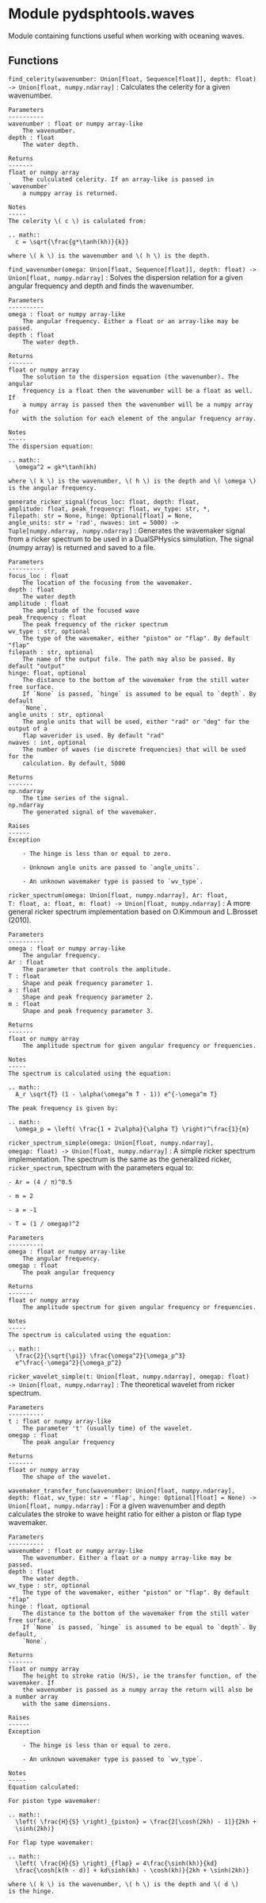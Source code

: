 Module pydsphtools.waves
========================
Module containing functions useful when working with oceaning waves.

Functions
---------

`find_celerity(wavenumber: Union[float, Sequence[float]], depth: float) ‑> Union[float, numpy.ndarray]`
:   Calculates the celerity for a given wavenumber.
    
    Parameters
    ----------
    wavenumber : float or numpy array-like
        The wavenumber.
    depth : float
        The water depth.
    
    Returns
    -------
    float or numpy array
        The culculated celerity. If an array-like is passed in `wavenumber`
        a numppy array is returned.
    
    Notes
    -----
    The celerity \( c \) is calulated from:
    
    .. math::
      c = \sqrt{\frac{g*\tanh(kh)}{k}}
    
    where \( k \) is the wavenumber and \( h \) is the depth.

`find_wavenumber(omega: Union[float, Sequence[float]], depth: float) ‑> Union[float, numpy.ndarray]`
:   Solves the dispersion relation for a given angular frequency and depth
    and finds the wavenumber.
    
    Parameters
    ----------
    omega : float or numpy array-like
        The angular frequency. Either a float or an array-like may be passed.
    depth : float
        The water depth.
    
    Returns
    -------
    float or numpy array
        The solution to the dispersion equation (the wavenumber). The angular
        frequency is a float then the wavenumber will be a float as well. If
        a numpy array is passed then the wavenumber will be a numpy array for
        with the solution for each element of the angular frequency array.
    
    Notes
    -----
    The dispersion equation:
    
    .. math::
      \omega^2 = gk*\tanh(kh)
    
    where \( k \) is the wavenumber, \( h \) is the depth and \( \omega \)
    is the angular frequency.

`generate_ricker_signal(focus_loc: float, depth: float, amplitude: float, peak_frequency: float, wv_type: str, *, filepath: str = None, hinge: Optional[float] = None, angle_units: str = 'rad', nwaves: int = 5000) ‑> Tuple[numpy.ndarray, numpy.ndarray]`
:   Generates the wavemaker signal from a ricker spectrum to be used in
    a DualSPHysics simulation. The signal (numpy array) is returned and
    saved to a file.
    
    Parameters
    ----------
    focus_loc : float
        The location of the focusing from the wavemaker.
    depth : float
        The water depth
    amplitude : float
        The amplitude of the focused wave
    peak_frequency : float
        The peak frequency of the ricker spectrum
    wv_type : str, optional
        The type of the wavemaker, either "piston" or "flap". By default "flap"
    filepath : str, optional
        The name of the output file. The path may also be passed. By default "output"
    hinge: float, optional
        The distance to the bottom of the wavemaker from the still water free surface.
        If `None` is passed, `hinge` is assumed to be equal to `depth`. By default
        `None`.
    angle_units : str, optional
        The angle units that will be used, either "rad" or "deg" for the output of a
        flap waverider is used. By default "rad"
    nwaves : int, optional
        The number of waves (ie discrete frequencies) that will be used for the
        calculation. By default, 5000
    
    Returns
    -------
    np.ndarray
        The time series of the signal.
    np.ndarray
        The generated signal of the wavemaker.
    
    Raises
    ------
    Exception
    
        - The hinge is less than or equal to zero.
    
        - Unknown angle units are passed to `angle_units`.
    
        - An unknown wavemaker type is passed to `wv_type`.

`ricker_spectrum(omega: Union[float, numpy.ndarray], Ar: float, T: float, a: float, m: float) ‑> Union[float, numpy.ndarray]`
:   A more general ricker spectrum implementation based on O.Kimmoun and L.Brosset
    (2010).
    
    Parameters
    ----------
    omega : float or numpy array-like
        The angular frequency.
    Ar : float
        The parameter that controls the amplitude.
    T : float
        Shape and peak frequency parameter 1.
    a : float
        Shape and peak frequency parameter 2.
    m : float
        Shape and peak frequency parameter 3.
    
    Returns
    -------
    float or numpy array
        The amplitude spectrum for given angular frequency or frequencies.
    
    Notes
    -----
    The spectrum is calculated using the equation:
    
    .. math::
      A_r \sqrt{T} (1 - \alpha(\omega^m T - 1)) e^{-\omega^m T}
    
    The peak frequency is given by:
    
    .. math::
      \omega_p = \left( \frac{1 + 2\alpha}{\alpha T} \right)^\frac{1}{m}

`ricker_spectrum_simple(omega: Union[float, numpy.ndarray], omegap: float) ‑> Union[float, numpy.ndarray]`
:   A simple ricker spectrum implementation. The spectrum is the same as
    the generalized ricker, `ricker_spectrum`, spectrum with the parameters equal to:
    
    - Ar = (4 / π)^0.5
    
    - m = 2
    
    - a = -1
    
    - T = (1 / omegap)^2
    
    Parameters
    ----------
    omega : float or numpy array-like
        The angular frequency.
    omegap : float
        The peak angular frequency
    
    Returns
    -------
    float or numpy array
        The amplitude spectrum for given angular frequency or frequencies.
    
    Notes
    -----
    The spectrum is calculated using the equation:
    
    .. math::
      \frac{2}{\sqrt{\pi}} \frac{\omega^2}{\omega_p^3}
      e^\frac{-\omega^2}{\omega_p^2}

`ricker_wavelet_simple(t: Union[float, numpy.ndarray], omegap: float) ‑> Union[float, numpy.ndarray]`
:   The theoretical wavelet from ricker spectrum.
    
    Parameters
    ----------
    t : float or numpy array-like
        The parameter 't' (usually time) of the wavelet.
    omegap : float
        The peak angular frequency
    
    Returns
    -------
    float or numpy array
        The shape of the wavelet.

`wavemaker_transfer_func(wavenumber: Union[float, numpy.ndarray], depth: float, wv_type: str = 'flap', hinge: Optional[float] = None) ‑> Union[float, numpy.ndarray]`
:   For a given wavenumber and depth calculates the stroke to wave height
    ratio for either a piston or flap type wavemaker.
    
    Parameters
    ----------
    wavenumber : float or numpy array-like
        The wavenumber. Either a float or a numpy array-like may be passed.
    depth : float
        The water depth.
    wv_type : str, optional
        The type of the wavemaker, either "piston" or "flap". By default "flap"
    hinge : float, optional
        The distance to the bottom of the wavemaker from the still water free surface.
        If `None` is passed, `hinge` is assumed to be equal to `depth`. By default,
        `None`.
    
    Returns
    -------
    float or numpy array
        The height to stroke ratio (H/S), ie the transfer function, of the wavemaker. If
        the wavenumber is passed as a numpy array the return will also be a number array
        with the same dimensions.
    
    Raises
    ------
    Exception
    
        - The hinge is less than or equal to zero.
    
        - An unknown wavemaker type is passed to `wv_type`.
    
    Notes
    -----
    Equation calculated:
    
    For piston type wavemaker:
    
    .. math::
      \left( \frac{H}{S} \right)_{piston} = \frac{2[\cosh(2kh) - 1]}{2kh +
      \sinh(2kh)}
    
    For flap type wavemaker:
    
    .. math::
      \left( \frac{H}{S} \right)_{flap} = 4\frac{\sinh(kh)}{kd}
      \frac{\cosh[k(h - d)] + kd\sinh(kh) - \cosh(kh)}{2kh + \sinh(2kh)}
    
    where \( k \) is the wavenumber, \( h \) is the depth and \( d \)
    is the hinge.
